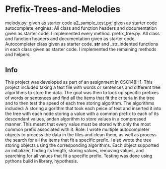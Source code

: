 # Prefix-Trees-and-Melodies

melody.py: given as starter code
a2_sample_test.py: given as starter code
autocomplete_engines: All class and function headers and documentation given as starter code. I implemented every method.
prefix_tree.py: All class and function headers and documentation given as starter code. Autocompleter class given as starter code. __str__ and _str_indented functions in each class given as starter code. I implemented the remaining methods and helpers.

## Info

This project was developed as part of an assignment in CSC148H1. This project included taking a text file with words or sentences and different tree algortihms to store the data. The goal was then to look up specific prefixes of words or sentences and find all the items that fit the criteria in the tree and to then test the speed of each tree storing algorithm. The algorithms included: A storing algorithm that took each peice of text and inserted it into the tree with each node storing a value with a common prefix to each of its descendant values, andan algorithm to store values in a compressed manner. This meant that every value must be stored with only the most common prefix associated with it. Role: I wrote multiple autocompleter objects to process the data in the files and clean them, as well as process the search for all the items that fit a specific prefix. I also wrote the tree storing objects using the corresponding algorithms. Each object supported an initializer, finding its length, storing values, removing values, and searching for all values that fit a specific prefix. Testing was done using pythons build in library, hypothesis.
